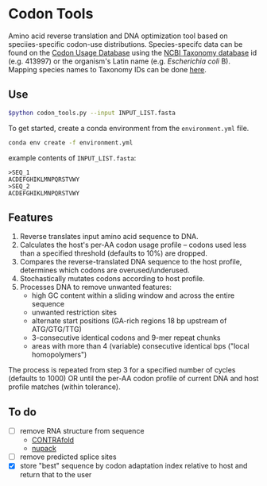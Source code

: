 # Codon Tools
Amino acid reverse translation and DNA optimization tool based on speciies-specific codon-use distributions.
Species-specifc data can be found on the [Codon Usage Database](http://www.kazusa.or.jp) using the [NCBI Taxonomy database](http://www.ncbi.nlm.nih.gov/taxonomy) id (e.g. 413997) or the organism's Latin name (e.g. _Escherichia coli_ B). Mapping species names to Taxonomy IDs can be done [here](https://www.ncbi.nlm.nih.gov/Taxonomy/TaxIdentifier/tax_identifier.cgi).

## Use

```sh
$python codon_tools.py --input INPUT_LIST.fasta
```

To get started, create a conda environment from the `environment.yml` file.

```sh
conda env create -f environment.yml
```

example contents of `INPUT_LIST.fasta`:

```
>SEQ_1
ACDEFGHIKLMNPQRSTVWY
>SEQ_2
ACDEFGHIKLMNPQRSTVWY
```

## Features
1. Reverse translates input amino acid sequence to DNA.
2. Calculates the host's per-AA codon usage profile – codons used less than a specified threshold (defaults to 10%) are dropped.
3. Compares the reverse-translated DNA sequence to the host profile, determines which codons are overused/underused.
4. Stochastically mutates codons according to host profile.
5. Processes DNA to remove unwanted features:
    * high GC content within a sliding window and across the entire sequence
    * unwanted restriction sites
    * alternate start positions (GA-rich regions 18 bp upstream of ATG/GTG/TTG)
    * 3-consecutive identical codons and 9-mer repeat chunks
    * areas with more than 4 (variable) consecutive identical bps ("local homopolymers")

The process is repeated from step 3 for a specified number of cycles (defaults to 1000) OR until the per-AA codon profile of current DNA and host profile matches (within tolerance).

## To do
- [ ] remove RNA structure from sequence
    * [CONTRAfold](http://contra.stanford.edu/contrafold/)
    * [nupack](http://nupack.org)
- [ ] remove predicted splice sites
- [x] store "best" sequence by codon adaptation index relative to host and return that to the user
